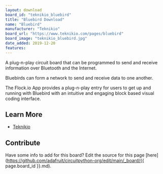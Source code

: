 ```yaml
---
layout: download
board_id: "teknikio_bluebird"
title: "Bluebird Download"
name: "Bluebird"
manufacturer: "Teknikio"
board_url: "https://www.teknikio.com/pages/bluebird"
board_image: "teknikio_bluebird.jpg"
date_added: 2019-12-20
features:
---
```

A plug-n-play circuit board that can be programmed to send and receive information over Bluetooth and the Internet.

Bluebirds can form a network to send and receive data to one another.

The Flock.io App provides a plug-n-play entry for users to get up and running with Bluebird with an intuitive and engaging block based visual coding interface.

## Learn More
* [Teknikio](https://www.teknikio.com/pages/bluebird)

## Contribute

Have some info to add for this board? Edit the source for this page [here](https://github.com/adafruit/circuitpython-org/edit/main/_board/{{ page.board_id }}.md).

